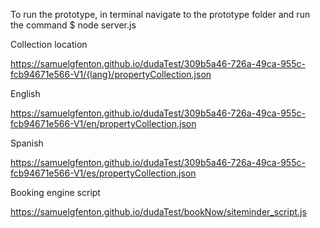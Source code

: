 To run the prototype, in terminal navigate to the prototype folder and run the command
$ node server.js



Collection location

https://samuelgfenton.github.io/dudaTest/309b5a46-726a-49ca-955c-fcb94671e566-V1/{lang}/propertyCollection.json

English

https://samuelgfenton.github.io/dudaTest/309b5a46-726a-49ca-955c-fcb94671e566-V1/en/propertyCollection.json

Spanish

https://samuelgfenton.github.io/dudaTest/309b5a46-726a-49ca-955c-fcb94671e566-V1/es/propertyCollection.json



Booking engine script

https://samuelgfenton.github.io/dudaTest/bookNow/siteminder_script.js